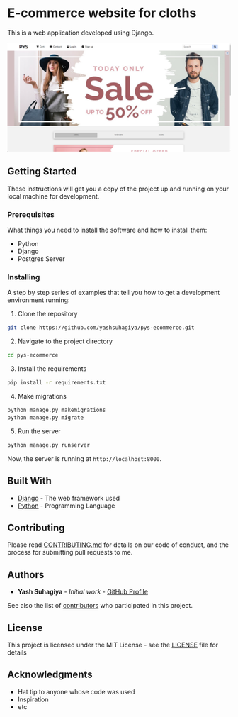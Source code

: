 # E-commerce website for cloths

This is a web application developed using Django.

![Screenshot](/shop/static/images/sc1.PNG)

## Getting Started

These instructions will get you a copy of the project up and running on your local machine for development.

### Prerequisites

What things you need to install the software and how to install them:

- Python
- Django
- Postgres Server

### Installing

A step by step series of examples that tell you how to get a development environment running:

1. Clone the repository

```bash
git clone https://github.com/yashsuhagiya/pys-ecommerce.git
```

2. Navigate to the project directory

```bash
cd pys-ecommerce
```

3. Install the requirements

```bash
pip install -r requirements.txt
```

4. Make migrations

```bash
python manage.py makemigrations
python manage.py migrate
```

5. Run the server

```bash
python manage.py runserver
```

Now, the server is running at `http://localhost:8000`.

## Built With

- [Django](https://www.djangoproject.com/) - The web framework used
- [Python](https://www.python.org/) - Programming Language

## Contributing

Please read [CONTRIBUTING.md](https://gist.github.com/PurpleBooth/b24679402957c63ec426) for details on our code of conduct, and the process for submitting pull requests to me.

## Authors

- **Yash Suhagiya** - *Initial work* - [GitHub Profile](https://github.com/yashsuhagiya)

See also the list of [contributors](https://github.com/yashsuhagiya/PYS-ecommerce/contributors) who participated in this project.

## License

This project is licensed under the MIT License - see the [LICENSE](LICENSE) file for details

## Acknowledgments

- Hat tip to anyone whose code was used
- Inspiration
- etc
